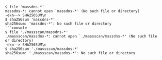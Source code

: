 ```console
$ file 'massdns-*'
massdns-*: cannot open `massdns-*' (No such file or directory)
-e\n--> SHA256SUM\n
$ sha256sum 'massdns-*'
sha256sum: 'massdns-*': No such file or directory
```console
$ file './massscan/massdns-*'
./massscan/massdns-*: cannot open `./massscan/massdns-*' (No such file or directory)
-e\n--> SHA256SUM\n
$ sha256sum './massscan/massdns-*'
sha256sum: './massscan/massdns-*': No such file or directory
